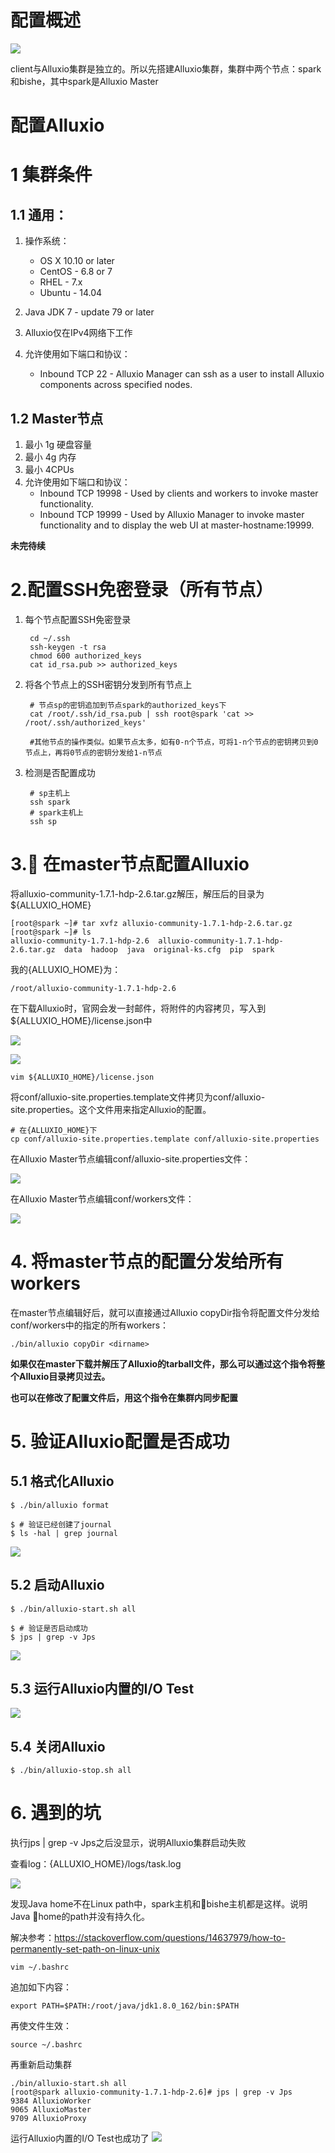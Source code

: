 
# 配置概述

![](http://ww1.sinaimg.cn/large/005N2p5vly1frmglx0qzaj30wg0cewfy.jpg)

client与Alluxio集群是独立的。所以先搭建Alluxio集群，集群中两个节点：spark和bishe，其中spark是Alluxio Master

# 配置Alluxio

# 1 集群条件

## 1.1 通用：

1. 操作系统：

    - OS X 10.10 or later
    - CentOS - 6.8 or 7
    - RHEL - 7.x
    - Ubuntu - 14.04

2. Java JDK 7 - update 79 or later

3. Alluxio仅在IPv4网络下工作

4. 允许使用如下端口和协议：

    - Inbound TCP 22 - Alluxio Manager can ssh as a user to install Alluxio components across specified nodes.


## 1.2 Master节点

1. 最小 1g 硬盘容量
2. 最小 4g 内存
3. 最小 4CPUs
4. 允许使用如下端口和协议：
    - Inbound TCP 19998 - Used by clients and workers to invoke master functionality.
    - Inbound TCP 19999 - Used by Alluxio Manager to invoke master functionality and to display the web UI at master-hostname:19999.

**未完待续**

# 2.配置SSH免密登录（所有节点）

1. 每个节点配置SSH免密登录

        cd ~/.ssh
        ssh-keygen -t rsa
        chmod 600 authorized_keys
        cat id_rsa.pub >> authorized_keys

2. 将各个节点上的SSH密钥分发到所有节点上

        # 节点sp的密钥追加到节点spark的authorized_keys下
        cat /root/.ssh/id_rsa.pub | ssh root@spark 'cat >> /root/.ssh/authorized_keys'

        #其他节点的操作类似。如果节点太多，如有0-n个节点，可将1-n个节点的密钥拷贝到0节点上，再将0节点的密钥分发给1-n节点

3. 检测是否配置成功

        # sp主机上
        ssh spark
        # spark主机上
        ssh sp

# 3. 在master节点配置Alluxio

将alluxio-community-1.7.1-hdp-2.6.tar.gz解压，解压后的目录为${ALLUXIO_HOME}

    [root@spark ~]# tar xvfz alluxio-community-1.7.1-hdp-2.6.tar.gz
    [root@spark ~]# ls
    alluxio-community-1.7.1-hdp-2.6  alluxio-community-1.7.1-hdp-2.6.tar.gz  data  hadoop  java  original-ks.cfg  pip  spark

我的{ALLUXIO_HOME}为：

    /root/alluxio-community-1.7.1-hdp-2.6


在下载Alluxio时，官网会发一封邮件，将附件的内容拷贝，写入到${ALLUXIO_HOME}/license.json中

![](http://ww1.sinaimg.cn/large/005N2p5vly1frm9qpi788j32801e0dz0.jpg)

![](http://ww1.sinaimg.cn/large/005N2p5vly1frm9su30v0j312g0gawh3.jpg)

    vim ${ALLUXIO_HOME}/license.json

将conf/alluxio-site.properties.template文件拷贝为conf/alluxio-site.properties。这个文件用来指定Alluxio的配置。

    # 在{ALLUXIO_HOME}下
    cp conf/alluxio-site.properties.template conf/alluxio-site.properties

在Alluxio Master节点编辑conf/alluxio-site.properties文件：

![](http://ww1.sinaimg.cn/large/005N2p5vly1frmfzjq5waj32801co7nb.jpg)

在Alluxio Master节点编辑conf/workers文件：

![](http://ww1.sinaimg.cn/large/005N2p5vly1frmg2dyhlgj32801coakf.jpg)

# 4. 将master节点的配置分发给所有workers

在master节点编辑好后，就可以直接通过Alluxio copyDir指令将配置文件分发给conf/workers中的指定的所有workers：

    ./bin/alluxio copyDir <dirname>


**如果仅在master下载并解压了Alluxio的tarball文件，那么可以通过这个指令将整个Alluxio目录拷贝过去。**

**也可以在修改了配置文件后，用这个指令在集群内同步配置**

# 5. 验证Alluxio配置是否成功

## 5.1 格式化Alluxio

    $ ./bin/alluxio format

    $ # 验证已经创建了journal
    $ ls -hal | grep journal

![](http://ww1.sinaimg.cn/large/005N2p5vly1frmgcfaczij32801co1kx.jpg)


## 5.2 启动Alluxio

    $ ./bin/alluxio-start.sh all

    $ # 验证是否启动成功
    $ jps | grep -v Jps

![](http://ww1.sinaimg.cn/large/005N2p5vly1frmgfg6ty9j32801cox46.jpg)


## 5.3 运行Alluxio内置的I/O Test

![](http://ww1.sinaimg.cn/large/005N2p5vly1frmgh14ry6j32801co7wh.jpg)


## 5.4 关闭Alluxio

    $ ./bin/alluxio-stop.sh all





# 6. 遇到的坑

执行jps | grep -v Jps之后没显示，说明Alluxio集群启动失败

查看log：{ALLUXIO_HOME}/logs/task.log

![](http://ww1.sinaimg.cn/large/005N2p5vly1frmfcy1fj0j32801coe5n.jpg)

发现Java home不在Linux path中，spark主机和bishe主机都是这样。说明Java home的path并没有持久化。

解决参考：https://stackoverflow.com/questions/14637979/how-to-permanently-set-path-on-linux-unix

    vim ~/.bashrc

追加如下内容：

    export PATH=$PATH:/root/java/jdk1.8.0_162/bin:$PATH

再使文件生效：

    source ~/.bashrc

再重新启动集群

    ./bin/alluxio-start.sh all
    [root@spark alluxio-community-1.7.1-hdp-2.6]# jps | grep -v Jps
    9384 AlluxioWorker
    9065 AlluxioMaster
    9709 AlluxioProxy

运行Alluxio内置的I/O Test也成功了
![](http://ww1.sinaimg.cn/large/005N2p5vly1frmfijmmkij32801cob29.jpg)




















